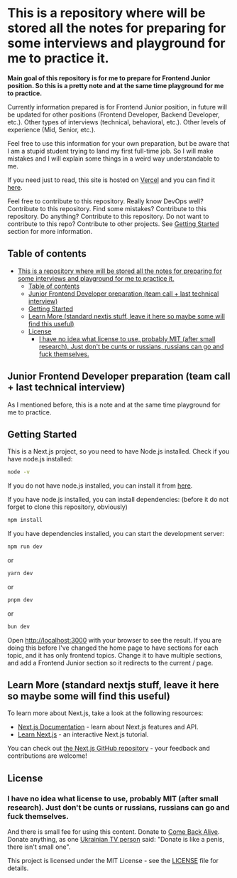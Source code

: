 # This is a repository where will be stored all the notes for preparing for some interviews and playground for me to practice it.

**Main goal of this repository is for me to prepare for Frontend Junior position. So this is a pretty note and at the same time playground for me to practice.**

Currently information prepared is for Frontend Junior position, in future will be updated for other positions (Frontend Developer, Backend Developer, etc.). Other types of interviews (technical, behavioral, etc.). Other levels of experience (Mid, Senior, etc.).

Feel free to use this information for your own preparation, but be aware that I am a stupid student trying to land my first full-time job. So I will make mistakes and I will explain some things in a weird way understandable to me.

If you need just to read, this site is hosted on [Vercel](https://vercel.com/) and you can find it [here](https://prep-info.vercel.app/).

Feel free to contribute to this repository. Really know DevOps well? Contribute to this repository. Find some mistakes? Contribute to this repository. Do anything? Contribute to this repository. Do not want to contribute to this repo? Contribute to other projects. See [Getting Started](#getting-started) section for more information.

## Table of contents

- [This is a repository where will be stored all the notes for preparing for some interviews and playground for me to practice it.](#this-is-a-repository-where-will-be-stored-all-the-notes-for-preparing-for-some-interviews-and-playground-for-me-to-practice-it)
  - [Table of contents](#table-of-contents)
  - [Junior Frontend Developer preparation (team call + last technical interview)](#junior-frontend-developer-preparation-team-call--last-technical-interview)
  - [Getting Started](#getting-started)
  - [Learn More (standard nextjs stuff, leave it here so maybe some will find this useful)](#learn-more-standard-nextjs-stuff-leave-it-here-so-maybe-some-will-find-this-useful)
  - [License](#license)
    - [I have no idea what license to use, probably MIT (after small research). Just don't be cunts or russians, russians can go and fuck themselves.](#i-have-no-idea-what-license-to-use-probably-mit-after-small-research-just-dont-be-cunts-or-russians-russians-can-go-and-fuck-themselves)

## Junior Frontend Developer preparation (team call + last technical interview)

As I mentioned before, this is a note and at the same time playground for me to practice.

## Getting Started

This is a Next.js project, so you need to have Node.js installed.
Check if you have node.js installed:

```bash
node -v
```

If you do not have node.js installed, you can install it from [here](https://nodejs.org/en/download/).

If you have node.js installed, you can install dependencies:
(before it do not forget to clone this repository, obviously)

```bash
npm install
```

If you have dependencies installed, you can start the development server:

```bash
npm run dev
```

or

```bash
yarn dev

```
or

```bash
pnpm dev
```

or

```bash
bun dev
```

Open [http://localhost:3000](http://localhost:3000) with your browser to see the result.
If you are doing this before I've changed the home page to have sections for each topic, and it has only frontend topics. Change it to have multiple sections, and add a Frontend Junior section so it redirects to the current / page.

## Learn More (standard nextjs stuff, leave it here so maybe some will find this useful)

To learn more about Next.js, take a look at the following resources:

- [Next.js Documentation](https://nextjs.org/docs) - learn about Next.js features and API.
- [Learn Next.js](https://nextjs.org/learn) - an interactive Next.js tutorial.

You can check out [the Next.js GitHub repository](https://github.com/vercel/next.js) - your feedback and contributions are welcome!

## License

### I have no idea what license to use, probably MIT (after small research). Just don't be cunts or russians, russians can go and fuck themselves.

And there is small fee for using this content. Donate to [Come Back Alive](https://savelife.in.ua/en/donate-en/). Donate anything, as one [Ukrainian TV person](https://twitter.com/max_shcherbyna) said: "Donate is like a penis, there isn't small one".

This project is licensed under the MIT License - see the [LICENSE](LICENSE) file for details.
